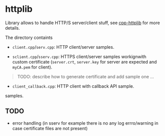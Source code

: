 # httplib

Library allows to handle HTTP/S server/client stuff, see [cpp-httplib](https://github.com/yhirose/cpp-httplib) for more details.


The directory containts

- `client.cpp`/`serv.cpp`: HTTP client/server samples.

- `sclient.cpp`/`sserv.cpp`: HTTPS client/server samples workignwith custom certificate (`server.crt`, `server.key` for server are expected and `myCA.pem` for client).

> TODO: describe how to generate certificate and add sample one ...

- `client_callback.cpp`: HTTP client with callback API sample.


samples.


## TODO

- error handling (in sserv for example there is no any log errro/warning in case certificate files are not present)


